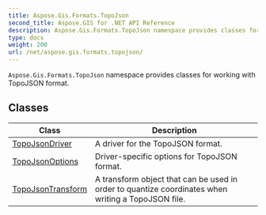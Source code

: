 ```yaml
---
title: Aspose.Gis.Formats.TopoJson
second_title: Aspose.GIS for .NET API Reference
description: Aspose.Gis.Formats.TopoJson namespace provides classes for working with TopoJSON format.
type: docs
weight: 200
url: /net/aspose.gis.formats.topojson/
---
```

`Aspose.Gis.Formats.TopoJson` namespace provides classes for working with TopoJSON format.

## Classes

| Class | Description |
| --- | --- |
| [TopoJsonDriver](./topojsondriver/) | A driver for the TopoJSON format. |
| [TopoJsonOptions](./topojsonoptions/) | Driver-specific options for TopoJSON format. |
| [TopoJsonTransform](./topojsontransform/) | A transform object that can be used in order to quantize coordinates when writing a TopoJSON file. |


